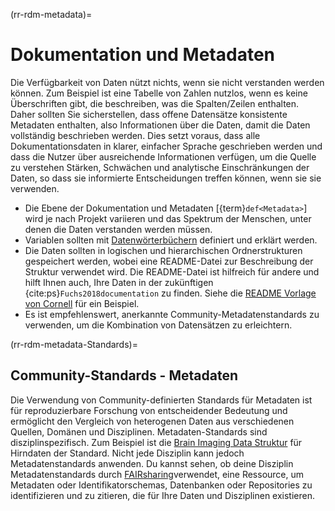 (rr-rdm-metadata)=
# Dokumentation und Metadaten

Die Verfügbarkeit von Daten nützt nichts, wenn sie nicht verstanden werden können. Zum Beispiel ist eine Tabelle von Zahlen nutzlos, wenn es keine Überschriften gibt, die beschreiben, was die Spalten/Zeilen enthalten. Daher sollten Sie sicherstellen, dass offene Datensätze konsistente Metadaten enthalten, also Informationen über die Daten, damit die Daten vollständig beschrieben werden. Dies setzt voraus, dass alle Dokumentationsdaten in klarer, einfacher Sprache geschrieben werden und dass die Nutzer über ausreichende Informationen verfügen, um die Quelle zu verstehen Stärken, Schwächen und analytische Einschränkungen der Daten, so dass sie informierte Entscheidungen treffen können, wenn sie sie verwenden.

- Die Ebene der Dokumentation und Metadaten [{term}`def<Metadata>`] wird je nach Projekt variieren und das Spektrum der Menschen, unter denen die Daten verstanden werden müssen.
- Variablen sollten mit [Datenwörterbüchern](https://help.osf.io/hc/en-us/articles/360019739054-How-to-Make-a-Data-Dictionary) definiert und erklärt werden.
- Die Daten sollten in logischen und hierarchischen Ordnerstrukturen gespeichert werden, wobei eine README-Datei zur Beschreibung der Struktur verwendet wird. Die README-Datei ist hilfreich für andere und hilft Ihnen auch, Ihre Daten in der zukünftigen {cite:ps}`Fuchs2018documentation` zu finden. Siehe die [README Vorlage von Cornell](https://cornell.app.box.com/v/ReadmeTemplate) für ein Beispiel.
- Es ist empfehlenswert, anerkannte Community-Metadatenstandards zu verwenden, um die Kombination von Datensätzen zu erleichtern.

(rr-rdm-metadata-Standards)=
## Community-Standards - Metadaten

Die Verwendung von Community-definierten Standards für Metadaten ist für reproduzierbare Forschung von entscheidender Bedeutung und ermöglicht den Vergleich von heterogenen Daten aus verschiedenen Quellen, Domänen und Disziplinen. Metadaten-Standards sind disziplinspezifisch. Zum Beispiel ist die [Brain Imaging Data Struktur](https://doi.org/10.25504/FAIRsharing.rd1j6t) für Hirndaten der Standard. Nicht jede Disziplin kann jedoch Metadatenstandards anwenden. Du kannst sehen, ob deine Disziplin Metadatenstandards durch [FAIRsharing](https://fairsharing.org/)verwendet, eine Ressource, um Metadaten oder Identifikatorschemas, Datenbanken oder Repositories zu identifizieren und zu zitieren, die für Ihre Daten und Disziplinen existieren.
